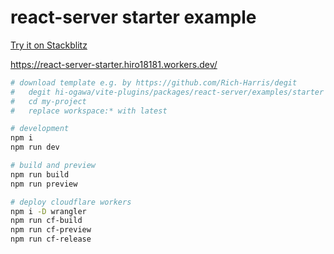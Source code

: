 # react-server starter example

[Try it on Stackblitz](https://stackblitz.com/edit/github-4hrb3q?file=src%2Fuse-client.tsx)

https://react-server-starter.hiro18181.workers.dev/

```sh
# download template e.g. by https://github.com/Rich-Harris/degit
#   degit hi-ogawa/vite-plugins/packages/react-server/examples/starter my-project
#   cd my-project
#   replace workspace:* with latest

# development
npm i
npm run dev

# build and preview
npm run build
npm run preview

# deploy cloudflare workers
npm i -D wrangler
npm run cf-build
npm run cf-preview
npm run cf-release
```
